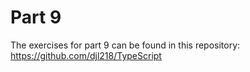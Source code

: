 # Part 9

The exercises for part 9 can be found in this repository:\
https://github.com/djl218/TypeScript